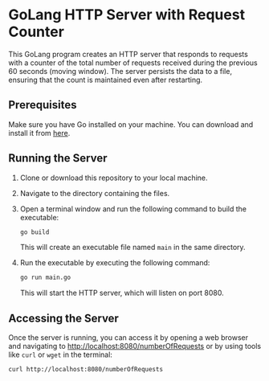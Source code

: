 # GoLang HTTP Server with Request Counter

This GoLang program creates an HTTP server that responds to requests with a counter of the total number of requests received during the previous 60 seconds (moving window). The server persists the data to a file, ensuring that the count is maintained even after restarting.

## Prerequisites

Make sure you have Go installed on your machine. You can download and install it from [here](https://golang.org/dl/).

## Running the Server

1. Clone or download this repository to your local machine.
   
2. Navigate to the directory containing the files.

3. Open a terminal window and run the following command to build the executable:

    ```bash
    go build
    ```

    This will create an executable file named `main` in the same directory.

4. Run the executable by executing the following command:

    ```bash
    go run main.go
    ```

    This will start the HTTP server, which will listen on port 8080.

## Accessing the Server

Once the server is running, you can access it by opening a web browser and navigating to [http://localhost:8080/numberOfRequests](http://localhost:8080) or by using tools like `curl` or `wget` in the terminal:

```bash
curl http://localhost:8080/numberOfRequests
